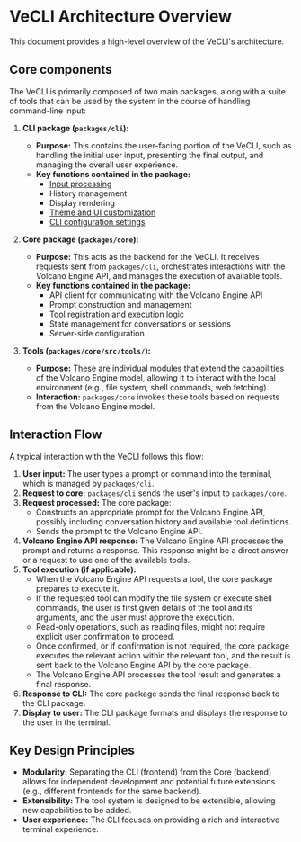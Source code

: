 # VeCLI Architecture Overview

This document provides a high-level overview of the VeCLI's architecture.

## Core components

The VeCLI is primarily composed of two main packages, along with a suite of tools that can be used by the system in the course of handling command-line input:

1.  **CLI package (`packages/cli`):**
    - **Purpose:** This contains the user-facing portion of the VeCLI, such as handling the initial user input, presenting the final output, and managing the overall user experience.
    - **Key functions contained in the package:**
      - [Input processing](./cli/commands.md)
      - History management
      - Display rendering
      - [Theme and UI customization](./cli/themes.md)
      - [CLI configuration settings](./cli/configuration.md)

2.  **Core package (`packages/core`):**
    - **Purpose:** This acts as the backend for the VeCLI. It receives requests sent from `packages/cli`, orchestrates interactions with the Volcano Engine API, and manages the execution of available tools.
    - **Key functions contained in the package:**
      - API client for communicating with the Volcano Engine API
      - Prompt construction and management
      - Tool registration and execution logic
      - State management for conversations or sessions
      - Server-side configuration

3.  **Tools (`packages/core/src/tools/`):**
    - **Purpose:** These are individual modules that extend the capabilities of the Volcano Engine model, allowing it to interact with the local environment (e.g., file system, shell commands, web fetching).
    - **Interaction:** `packages/core` invokes these tools based on requests from the Volcano Engine model.

## Interaction Flow

A typical interaction with the VeCLI follows this flow:

1.  **User input:** The user types a prompt or command into the terminal, which is managed by `packages/cli`.
2.  **Request to core:** `packages/cli` sends the user's input to `packages/core`.
3.  **Request processed:** The core package:
    - Constructs an appropriate prompt for the Volcano Engine API, possibly including conversation history and available tool definitions.
    - Sends the prompt to the Volcano Engine API.
4.  **Volcano Engine API response:** The Volcano Engine API processes the prompt and returns a response. This response might be a direct answer or a request to use one of the available tools.
5.  **Tool execution (if applicable):**
    - When the Volcano Engine API requests a tool, the core package prepares to execute it.
    - If the requested tool can modify the file system or execute shell commands, the user is first given details of the tool and its arguments, and the user must approve the execution.
    - Read-only operations, such as reading files, might not require explicit user confirmation to proceed.
    - Once confirmed, or if confirmation is not required, the core package executes the relevant action within the relevant tool, and the result is sent back to the Volcano Engine API by the core package.
    - The Volcano Engine API processes the tool result and generates a final response.
6.  **Response to CLI:** The core package sends the final response back to the CLI package.
7.  **Display to user:** The CLI package formats and displays the response to the user in the terminal.

## Key Design Principles

- **Modularity:** Separating the CLI (frontend) from the Core (backend) allows for independent development and potential future extensions (e.g., different frontends for the same backend).
- **Extensibility:** The tool system is designed to be extensible, allowing new capabilities to be added.
- **User experience:** The CLI focuses on providing a rich and interactive terminal experience.
